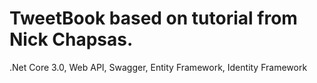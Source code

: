 # TweetBook based on tutorial from Nick Chapsas.
.Net Core 3.0,
Web API,
Swagger,
Entity Framework,
Identity Framework
